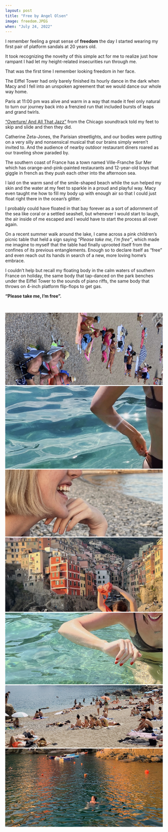 ```yaml
---
layout: post
title: "Free by Angel Olsen"
image: freedom.JPEG
when: "July 24, 2022"
---
```


I remember feeling a great sense of **freedom** the day I started wearing my first pair of platform sandals at 20 years old. 

It took recognizing the novelty of this simple act for me to realize just how rampant I had let my height-related insecurities run through me. 

That was the first time I remember looking freedom in her face. 


The Eiffel Tower had only barely finished its hourly dance in the dark when Macy and I fell into an unspoken agreement that we would dance our whole way home. 

Paris at 11:00 pm was alive and warm in a way that made it feel only natural to turn our journey back into a frenzied run that included bursts of leaps and grand twirls. 

[“Overture/ And All That Jazz”](https://open.spotify.com/track/3cGmUgp7hF5Eb8NyuEmtCA?si=3b5875949fe541a3) from the Chicago soundtrack told my feet to skip and slide and then they did. 

Catherine Zeta-Jones, the Parisian streetlights, and our bodies were putting on a very silly and nonsensical musical that our brains simply weren’t invited to. And the audience of nearby outdoor restaurant diners roared as our traveling show paraded by.


The southern coast of France has a town named Ville-Franche Sur Mer which has orange-and-pink-painted restaurants and 12-year-old boys that giggle in french as they push each other into the afternoon sea. 

I laid on the warm sand of the smile-shaped beach while the sun helped my skin and the water at my feet to sparkle in a proud and playful way. Macy even taught me how to fill my body up with enough air so that I could just float right there in the ocean’s glitter. 

I probably could have floated in that bay forever as a sort of adornment of the sea like coral or a settled seashell, but whenever I would start to laugh, the air inside of me escaped and I would have to start the process all over again.

On a recent summer walk around the lake, I came across a pink children’s picnic table that held a sign saying _“Please take me, I’m free”_, which made me imagine to myself that the table had finally uprooted itself from the confines of its previous entanglements. Enough so to declare itself as “free” and even reach out its hands in search of a new, more loving home’s embrace. 

I couldn’t help but recall my floating body in the calm waters of southern France on holiday, the same body that tap-danced on the park benches under the Eiffel Tower to the sounds of piano riffs, the same body that throws on 4-inch platform flip-flops to get gas. 

**“Please take me, I’m free”.**

<br/>

![Old Women Wear Bikinis](https://raw.githubusercontent.com/sophieggee/fkagrace/gh-pages/assets/img/july/boobs.jpg "Old Women Wear Bikinis")
![Ocean Glitter](https://raw.githubusercontent.com/sophieggee/fkagrace/gh-pages/assets/img/july/glitter.jpg "Ocean Glitter")
![Macy Laughs](https://raw.githubusercontent.com/sophieggee/fkagrace/gh-pages/assets/img/july/macy-smiling.jpg "Macy Laughs")
![Take Off Your Shirt When You Can](https://raw.githubusercontent.com/sophieggee/fkagrace/gh-pages/assets/img/july/shirt-off.jpg "Take Off Your Shirt When You Can")
![I Laugh](https://raw.githubusercontent.com/sophieggee/fkagrace/gh-pages/assets/img/july/smile.jpg "I Laugh")
![More Beach](https://raw.githubusercontent.com/sophieggee/fkagrace/gh-pages/assets/img/july/beach-1.jpg "More Beach")
![Wade in the Water](https://raw.githubusercontent.com/sophieggee/fkagrace/gh-pages/assets/img/july/water-wading.JPG "Wade in the Water")